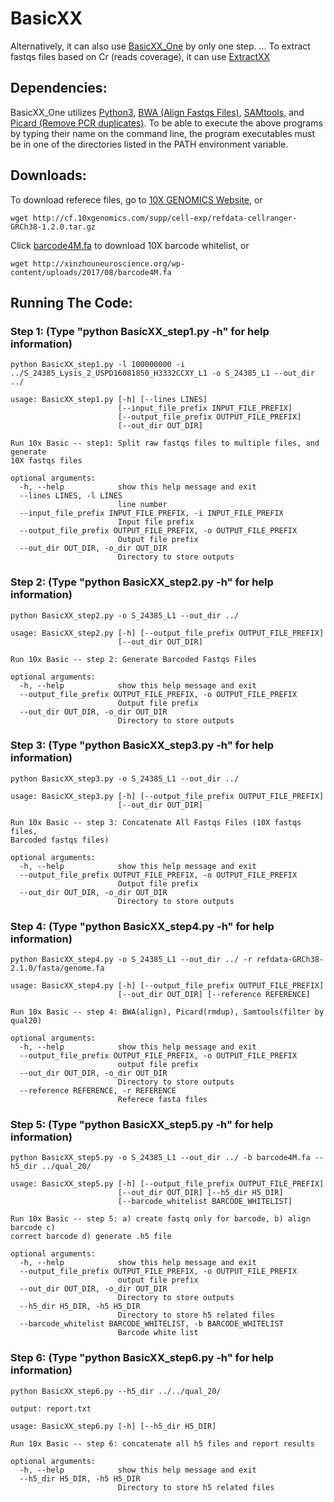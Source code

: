 # BasicXX
Alternatively, it can also use <a href="https://github.com/maiziex/BasicXX_One">BasicXX_One</a> by only one step. ...
To extract fastqs files based on Cr (reads coverage), it can use <a href="https://github.com/maiziex/ExctractXX">ExtractXX</a>

## Dependencies:
BasicXX_One utilizes <a href="https://www.python.org/downloads/">Python3</a>, <a href="http://bio-bwa.sourceforge.net/">BWA (Align Fastqs Files)</a>, <a href="http://samtools.sourceforge.net/">SAMtools</a>, and <a href="http://broadinstitute.github.io/picard/">Picard (Remove PCR duplicates)</a>. To be able to execute the above programs by typing their name on the command line, the program executables must be in one of the directories listed in the PATH environment variable.

## Downloads:
To download referece files, go to <a href="https://support.10xgenomics.com/single-cell-gene-expression/software/downloads/latest">10X GENOMICS Website</a>, or
```
wget http://cf.10xgenomics.com/supp/cell-exp/refdata-cellranger-GRCh38-1.2.0.tar.gz
```
Click <a href="http://xinzhouneuroscience.org/wp-content/uploads/2017/08/barcode4M.fa.zip">barcode4M.fa</a> to download 10X barcode whitelist, or 
```
wget http://xinzhouneuroscience.org/wp-content/uploads/2017/08/barcode4M.fa
```

## Running The Code:
### Step 1: (Type "python BasicXX_step1.py -h" for help information)
```
python BasicXX_step1.py -l 100000000 -i ../S_24385_Lysis_2_USPD16081850_H3332CCXY_L1 -o S_24385_L1 --out_dir ../
```
```
usage: BasicXX_step1.py [-h] [--lines LINES]
                        [--input_file_prefix INPUT_FILE_PREFIX]
                        [--output_file_prefix OUTPUT_FILE_PREFIX]
                        [--out_dir OUT_DIR]

Run 10x Basic -- step1: Split raw fastqs files to multiple files, and generate
10X fastqs files

optional arguments:
  -h, --help            show this help message and exit
  --lines LINES, -l LINES
                        line number
  --input_file_prefix INPUT_FILE_PREFIX, -i INPUT_FILE_PREFIX
                        Input file prefix
  --output_file_prefix OUTPUT_FILE_PREFIX, -o OUTPUT_FILE_PREFIX
                        Output file prefix
  --out_dir OUT_DIR, -o_dir OUT_DIR
                        Directory to store outputs
```

### Step 2: (Type "python BasicXX_step2.py -h" for help information)
```
python BasicXX_step2.py -o S_24385_L1 --out_dir ../
```
```
usage: BasicXX_step2.py [-h] [--output_file_prefix OUTPUT_FILE_PREFIX]
                        [--out_dir OUT_DIR]

Run 10x Basic -- step 2: Generate Barcoded Fastqs Files

optional arguments:
  -h, --help            show this help message and exit
  --output_file_prefix OUTPUT_FILE_PREFIX, -o OUTPUT_FILE_PREFIX
                        Output file prefix
  --out_dir OUT_DIR, -o_dir OUT_DIR
                        Directory to store outputs

```

### Step 3: (Type "python BasicXX_step3.py -h" for help information)
```
python BasicXX_step3.py -o S_24385_L1 --out_dir ../
```

```
usage: BasicXX_step3.py [-h] [--output_file_prefix OUTPUT_FILE_PREFIX]
                        [--out_dir OUT_DIR]

Run 10x Basic -- step 3: Concatenate All Fastqs Files (10X fastqs files,
Barcoded fastqs files)

optional arguments:
  -h, --help            show this help message and exit
  --output_file_prefix OUTPUT_FILE_PREFIX, -o OUTPUT_FILE_PREFIX
                        Output file prefix
  --out_dir OUT_DIR, -o_dir OUT_DIR
                        Directory to store outputs
```

### Step 4: (Type "python BasicXX_step4.py -h" for help information)
```
python BasicXX_step4.py -o S_24385_L1 --out_dir ../ -r refdata-GRCh38-2.1.0/fasta/genome.fa
```

```
usage: BasicXX_step4.py [-h] [--output_file_prefix OUTPUT_FILE_PREFIX]
                        [--out_dir OUT_DIR] [--reference REFERENCE]

Run 10x Basic -- step 4: BWA(align), Picard(rmdup), Samtools(filter by qual20)

optional arguments:
  -h, --help            show this help message and exit
  --output_file_prefix OUTPUT_FILE_PREFIX, -o OUTPUT_FILE_PREFIX
                        output file prefix
  --out_dir OUT_DIR, -o_dir OUT_DIR
                        Directory to store outputs
  --reference REFERENCE, -r REFERENCE
                        Referece fasta files
```

### Step 5: (Type "python BasicXX_step5.py -h" for help information)
```
python BasicXX_step5.py -o S_24385_L1 --out_dir ../ -b barcode4M.fa --h5_dir ../qual_20/
```

```
usage: BasicXX_step5.py [-h] [--output_file_prefix OUTPUT_FILE_PREFIX]
                        [--out_dir OUT_DIR] [--h5_dir H5_DIR]
                        [--barcode_whitelist BARCODE_WHITELIST]

Run 10x Basic -- step 5: a) create fastq only for barcode, b) align barcode c)
correct barcode d) generate .h5 file

optional arguments:
  -h, --help            show this help message and exit
  --output_file_prefix OUTPUT_FILE_PREFIX, -o OUTPUT_FILE_PREFIX
                        output file prefix
  --out_dir OUT_DIR, -o_dir OUT_DIR
                        Directory to store outputs
  --h5_dir H5_DIR, -h5 H5_DIR
                        Directory to store h5 related files
  --barcode_whitelist BARCODE_WHITELIST, -b BARCODE_WHITELIST
                        Barcode white list
```

### Step 6: (Type "python BasicXX_step6.py -h" for help information)
```
python BasicXX_step6.py --h5_dir ../../qual_20/
```
```
output: report.txt
```

```
usage: BasicXX_step6.py [-h] [--h5_dir H5_DIR]

Run 10x Basic -- step 6: concatenate all h5 files and report results

optional arguments:
  -h, --help            show this help message and exit
  --h5_dir H5_DIR, -h5 H5_DIR
                        Directory to store h5 related files
```

